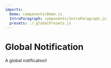 ```yaml
---
imports:
  Demo: components/Demo.js
  IntroParagraph: components/IntroParagraph.js
  presets: ./_globalPresets.js
---
```


# Global Notification

<IntroParagraph>

A global notification!

</IntroParagraph>

<Demo presets={presets} />
